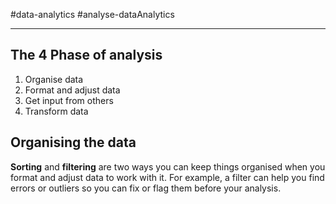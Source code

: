 #data-analytics 
#analyse-dataAnalytics 

---
## The 4 Phase of analysis

1. Organise data
2. Format and adjust data
3. Get input from others
4. Transform data

## Organising the data

**Sorting** and **filtering** are two ways you can keep things organised when you format and adjust data to work with it. For example, a filter can help you find errors or outliers so you can fix or flag them before your analysis.

